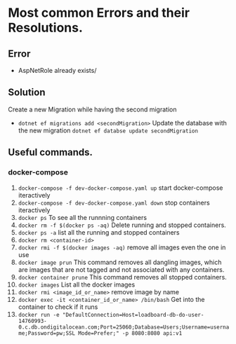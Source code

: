 # Most common Errors and their Resolutions.

## Error
- AspNetRole already exists/

## Solution
Create a new Migration while having the second migration
- ```dotnet ef migrations add <secondMigration>```
Update the database with the new migration
```dotnet ef databse update secondMigration```

## Useful commands.

### docker-compose
1. ```docker-compose -f dev-docker-compose.yaml up``` start docker-compose iteractively
2. ```docker-compose -f dev-docker-compose.yaml down``` stop containers iteractively
3. ```docker ps``` To see all the runnning containers
4. ```docker rm -f $(docker ps -aq)``` Delete running and stopped containers.
5. ```docker ps -a``` list all the running and stopped containers
5. ```docker rm <container-id>```
6. ```docker rmi -f $(docker images -aq)``` remove all images even the one in use
7. ```docker image prun``` This command removes all dangling images, which are images that are not tagged and not associated with any containers.
8. ```docker container prune``` This command removes all stopped containers.
9. ```docker images``` List all the docker images
10. ```docker rmi <image_id_or_name>``` remove image by name
11. ```docker exec -it <container_id_or_name> /bin/bash``` Get into the container to check if it runs
12. ```docker run -e "DefaultConnection=Host=loadboard-db-do-user-14760993-0.c.db.ondigitalocean.com;Port=25060;Database=Users;Username=username;Password=pw;SSL Mode=Prefer;" -p 8080:8080 api:v1```
